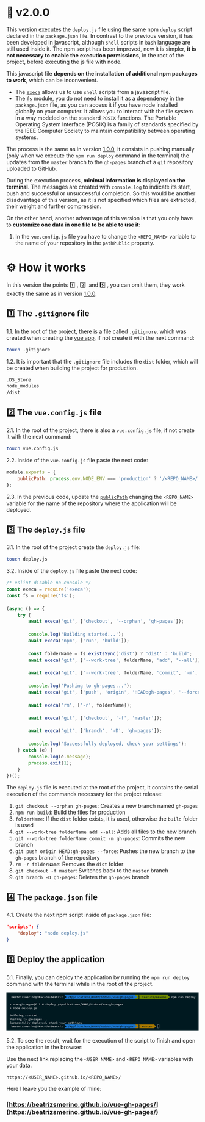 # 🔖 v2.0.0

This version executes the `deploy.js` file using the same npm `deploy` script declared in the `package.json` file. In contrast to the previous version, it has been developed in javascript, although `shell` scripts in `bash` language are still used inside it. The npm script has been improved, now it is simpler, **it is not necessary to enable the execution permissions**, in the root of the project, before executing the js file with node.

This javascript file **depends on the installation of additional npm packages to work**, which can be inconvenient.

-   The [`execa`](https://www.npmjs.com/package/execa) allows us to use `shell` scripts from a javascript file.
-   The [`fs`](https://nodejs.org/api/fs.html) module, you do not need to install it as a dependency in the `package.json` file, as you can access it if you have node installed globally on your computer. It allows you to interact with the file system in a way modeled on the standard `POSIX` functions. The Portable Operating System Interface (POSIX) is a family of standards specified by the IEEE Computer Society to maintain compatibility between operating systems.

The process is the same as in version [1.0.0](https://github.com/beatrizsmerino/vue-gh-pages/tree/1.0.0), it consists in pushing manually (only when we execute the `npm run deploy` command in the terminal) the updates from the `master` branch to the `gh-pages` branch of a `git` repository uploaded to GitHub.

During the execution process, **minimal information is displayed on the terminal**. The messages are created with `console.log` to indicate its start, push and successful or unsuccessful completion. So this would be another disadvantage of this version, as it is not specified which files are extracted, their weight and further compression.

On the other hand, another advantage of this version is that you only have to **customize one data in one file to be able to use it**:

1. In the `vue.config.js` file you have to change the `<REPO_NAME>` variable to the name of your repository in the `pathPublic` property.

# ⚙️ How it works

In this version the points 1️⃣&nbsp;, 2️⃣&nbsp; and 5️⃣&nbsp;, you can omit them, they work exactly the same as in version [1.0.0](https://github.com/beatrizsmerino/vue-gh-pages/tree/1.0.0).

## 1️⃣ The `.gitignore` file

1.1. In the root of the project, there is a file called `.gitignore`, which was created when creating the [vue app](https://cli.vuejs.org/guide/creating-a-project.html), if not create it with the next command:

```bash
touch .gitignore
```

1.2. It is important that the `.gitignore` file includes the `dist` folder, which will be created when building the project for production.

```bash
.DS_Store
node_modules
/dist
```

## 2️⃣ The `vue.config.js` file

2.1. In the root of the project, there is also a `vue.config.js` file, if not create it with the next command:

```bash
touch vue.config.js
```

2.2. Inside of the `vue.config.js` file paste the next code:

```javascript
module.exports = {
	publicPath: process.env.NODE_ENV === 'production' ? '/<REPO_NAME>/' : '/'
};
```

2.3. In the previous code, update the [`publicPath`](https://cli.vuejs.org/config/#publicpath) changing the `<REPO_NAME>` variable for the name of the repository where the application will be deployed.

## 3️⃣ The `deploy.js` file

3.1. In the root of the project create the `deploy.js` file:

```bash
touch deploy.js
```

3.2. Inside of the `deploy.js` file paste the next code:

```javascript
/* eslint-disable no-console */
const execa = require('execa');
const fs = require('fs');

(async () => {
	try {
		await execa('git', ['checkout', '--orphan', 'gh-pages']);

		console.log('Building started...');
		await execa('npm', ['run', 'build']);

		const folderName = fs.existsSync('dist') ? 'dist' : 'build';
		await execa('git', ['--work-tree', folderName, 'add', '--all']);

		await execa('git', ['--work-tree', folderName, 'commit', '-m', 'gh-pages']);

		console.log('Pushing to gh-pages...');
		await execa('git', ['push', 'origin', 'HEAD:gh-pages', '--force']);

		await execa('rm', ['-r', folderName]);

		await execa('git', ['checkout', '-f', 'master']);

		await execa('git', ['branch', '-D', 'gh-pages']);

		console.log('Successfully deployed, check your settings');
	} catch (e) {
		console.log(e.message);
		process.exit(1);
	}
})();
```

The `deploy.js` file is executed at the root of the project, it contains the serial execution of the commands necessary for the project release:

1. `git checkout --orphan gh-pages`: Creates a new branch named `gh-pages`
2. `npm run build`: Build the files for production
3. `folderName`: If the `dist` folder exists, it is used, otherwise the `build` folder is used
4. `git --work-tree folderName add --all`: Adds all files to the new branch
5. `git --work-tree folderName commit -m gh-pages`: Commits the new branch
6. `git push origin HEAD:gh-pages --force`: Pushes the new branch to the `gh-pages` branch of the repository
7. `rm -r folderName`: Removes the `dist` folder
8. `git checkout -f master`: Switches back to the `master` branch
9. `git branch -D gh-pages`: Deletes the `gh-pages` branch

## 4️⃣ The `package.json` file

4.1. Create the next npm script inside of `package.json` file:

```json
"scripts": {
	"deploy": "node deploy.js"
}
```

## 5️⃣ Deploy the application

5.1. Finally, you can deploy the application by running the `npm run deploy` command with the terminal while in the root of the project.

![Info of Vue deployment in the terminal](./README/images/deploy-v2.jpg)

5.2. To see the result, wait for the execution of the script to finish and open the application in the browser:

Use the next link replacing the `<USER_NAME>` and `<REPO_NAME>` variables with your data.

```
https://<USER_NAME>.github.io/<REPO_NAME>/
```

Here I leave you the example of mine:

### [https://beatrizsmerino.github.io/vue-gh-pages/](https://beatrizsmerino.github.io/vue-gh-pages/)
